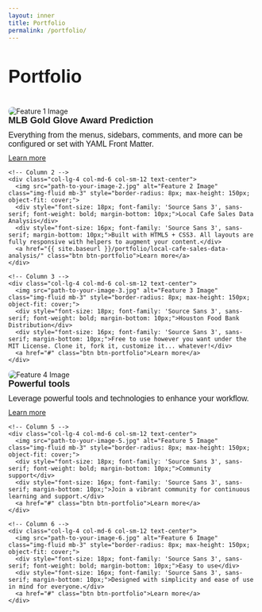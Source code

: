 ```yaml
---
layout: inner
title: Portfolio
permalink: /portfolio/
---
```

<div class="container-fluid px-5" style="margin-top: 50px;">

  <!-- Title Section -->
  <div class="row justify-content-center">
    <div class="col-12 text-center">
      <div style="font-size: 36px; font-family: 'Source Sans 3', sans-serif; font-weight: bold; margin-bottom: 40px;">
        Portfolio
      </div>
    </div>
  </div>

  <!-- Portfolio Items -->
  <div class="row gx-4 gy-5">
    <!-- Column 1 -->
    <div class="col-lg-4 col-md-6 col-sm-12 text-center">
      <img src="path-to-your-image-1.jpg" alt="Feature 1 Image" class="img-fluid mb-3" style="border-radius: 8px; max-height: 150px; object-fit: cover;">
      <div style="font-size: 18px; font-family: 'Source Sans 3', sans-serif; font-weight: bold; margin-bottom: 10px;">MLB Gold Glove Award Prediction</div>
      <div style="font-size: 16px; font-family: 'Source Sans 3', sans-serif; margin-bottom: 10px;">Everything from the menus, sidebars, comments, and more can be configured or set with YAML Front Matter.</div>
      <a href="#" class="btn btn-portfolio">Learn more</a>
    </div>

    <!-- Column 2 -->
    <div class="col-lg-4 col-md-6 col-sm-12 text-center">
      <img src="path-to-your-image-2.jpg" alt="Feature 2 Image" class="img-fluid mb-3" style="border-radius: 8px; max-height: 150px; object-fit: cover;">
      <div style="font-size: 18px; font-family: 'Source Sans 3', sans-serif; font-weight: bold; margin-bottom: 10px;">Local Cafe Sales Data Analysis</div>
      <div style="font-size: 16px; font-family: 'Source Sans 3', sans-serif; margin-bottom: 10px;">Built with HTML5 + CSS3. All layouts are fully responsive with helpers to augment your content.</div>
      <a href="{{ site.baseurl }}/portfolio/local-cafe-sales-data-analysis/" class="btn btn-portfolio">Learn more</a>
    </div>

    <!-- Column 3 -->
    <div class="col-lg-4 col-md-6 col-sm-12 text-center">
      <img src="path-to-your-image-3.jpg" alt="Feature 3 Image" class="img-fluid mb-3" style="border-radius: 8px; max-height: 150px; object-fit: cover;">
      <div style="font-size: 18px; font-family: 'Source Sans 3', sans-serif; font-weight: bold; margin-bottom: 10px;">Houston Food Bank Distribution</div>
      <div style="font-size: 16px; font-family: 'Source Sans 3', sans-serif; margin-bottom: 10px;">Free to use however you want under the MIT License. Clone it, fork it, customize it... whatever!</div>
      <a href="#" class="btn btn-portfolio">Learn more</a>
    </div>
  </div>

  <div class="row gx-4 gy-5">
    <!-- Column 4 -->
    <div class="col-lg-4 col-md-6 col-sm-12 text-center">
      <img src="path-to-your-image-4.jpg" alt="Feature 4 Image" class="img-fluid mb-3" style="border-radius: 8px; max-height: 150px; object-fit: cover;">
      <div style="font-size: 18px; font-family: 'Source Sans 3', sans-serif; font-weight: bold; margin-bottom: 10px;">Powerful tools</div>
      <div style="font-size: 16px; font-family: 'Source Sans 3', sans-serif; margin-bottom: 10px;">Leverage powerful tools and technologies to enhance your workflow.</div>
      <a href="#" class="btn btn-portfolio">Learn more</a>
    </div>

    <!-- Column 5 -->
    <div class="col-lg-4 col-md-6 col-sm-12 text-center">
      <img src="path-to-your-image-5.jpg" alt="Feature 5 Image" class="img-fluid mb-3" style="border-radius: 8px; max-height: 150px; object-fit: cover;">
      <div style="font-size: 18px; font-family: 'Source Sans 3', sans-serif; font-weight: bold; margin-bottom: 10px;">Community support</div>
      <div style="font-size: 16px; font-family: 'Source Sans 3', sans-serif; margin-bottom: 10px;">Join a vibrant community for continuous learning and support.</div>
      <a href="#" class="btn btn-portfolio">Learn more</a>
    </div>

    <!-- Column 6 -->
    <div class="col-lg-4 col-md-6 col-sm-12 text-center">
      <img src="path-to-your-image-6.jpg" alt="Feature 6 Image" class="img-fluid mb-3" style="border-radius: 8px; max-height: 150px; object-fit: cover;">
      <div style="font-size: 18px; font-family: 'Source Sans 3', sans-serif; font-weight: bold; margin-bottom: 10px;">Easy to use</div>
      <div style="font-size: 16px; font-family: 'Source Sans 3', sans-serif; margin-bottom: 10px;">Designed with simplicity and ease of use in mind for everyone.</div>
      <a href="#" class="btn btn-portfolio">Learn more</a>
    </div>
  </div>

</div>
